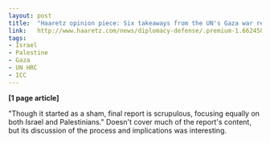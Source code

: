```yaml
---
layout: post
title:  "Haaretz opinion piece: Six takeaways from the UN's Gaza war report"
link:   http://www.haaretz.com/news/diplomacy-defense/.premium-1.662458
tags:
- Israel
- Palestine
- Gaza
- UN HRC
- ICC
---
```


**\[1 page article\]**

"Though it started as a sham, final report is scrupulous, focusing equally on both Israel and Palestinians."  Doesn't cover much of the report's content, but its discussion of the process and implications was interesting.